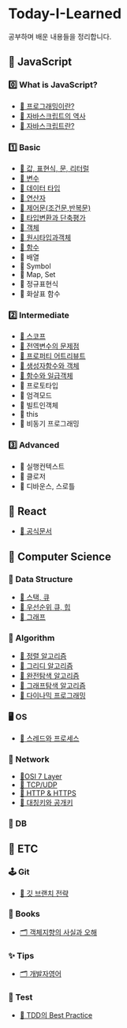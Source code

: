 # Today-I-Learned
공부하며 배운 내용들을 정리합니다. 

## 📌 JavaScript

### 0️⃣ What is JavaScript?
  - [📄 프로그래밍이란?](https://github.com/NamjunKim12/Today-I-learned/blob/main/JS/000.%ED%94%84%EB%A1%9C%EA%B7%B8%EB%9E%98%EB%B0%8D%EC%9D%B4%EB%9E%80%3F.md)
  - [📄 자바스크립트의 역사](https://github.com/NamjunKim12/Today-I-learned/blob/main/JS/001.%EC%9E%90%EB%B0%94%EC%8A%A4%ED%81%AC%EB%A6%BD%ED%8A%B8%EC%9D%98%EC%97%AD%EC%82%AC.md)
  - [📄 자바스크립트란?](https://github.com/NamjunKim12/Today-I-learned/blob/main/JS/002.%EC%9E%90%EB%B0%94%EC%8A%A4%ED%81%AC%EB%A6%BD%ED%8A%B8%EB%9E%80%3F.md)

### 1️⃣ Basic
  - [📄 값, 표현식, 문, 리터럴](https://github.com/NamjunKim12/Today-I-learned/blob/main/JS/003.%EA%B0%92%2C%ED%91%9C%ED%97%8C%EC%8B%9D%2C%EB%AC%B8%2C%EB%A6%AC%ED%84%B0%EB%9F%B4.md)
  - [📄 변수](https://github.com/NamjunKim12/Today-I-learned/blob/main/JS/004.%EB%B3%80%EC%88%98.md)
  - [📄 데이터 타입](https://github.com/NamjunKim12/Today-I-learned/blob/main/JS/005.%EB%8D%B0%EC%9D%B4%ED%84%B0%ED%83%80%EC%9E%85.md)
  - [📄 연산자](https://github.com/NamjunKim12/Today-I-learned/blob/main/JS/006.%EC%97%B0%EC%82%B0%EC%9E%90.md)
  - [📄 제어문(조건문,반복문)](https://github.com/NamjunKim12/Today-I-learned/blob/main/JS/007.%EC%A0%9C%EC%96%B4%EB%AC%B8(%EC%A1%B0%EA%B1%B4%EB%AC%B8%2C%EB%B0%98%EB%B3%B5%EB%AC%B8).md)
  - [📄 타입변환과 단축평가](https://github.com/NamjunKim12/Today-I-learned/blob/main/JS/008.%ED%83%80%EC%9E%85%EB%B3%80%ED%99%98%EA%B3%BC%EB%8B%A8%EC%B6%95%ED%8F%89%EA%B0%80.md)
  - [📄 객체](https://github.com/NamjunKim12/Today-I-learned/blob/main/JS/009.%EA%B0%9D%EC%B2%B4.md)
  - [📄 원시타입과객체](https://github.com/NamjunKim12/Today-I-learned/blob/main/JS/010.%EC%9B%90%EC%8B%9C%ED%83%80%EC%9E%85%EA%B3%BC%20%EA%B0%9D%EC%B2%B4.md)
  - [📄 함수](https://github.com/NamjunKim12/Today-I-learned/blob/main/JS/011.%ED%95%A8%EC%88%98.md)
  - 📄 배열
  - 📄 Symbol
  - 📄 Map, Set
  - 📄 정규표현식
  - 📄 화살표 함수

### 2️⃣ Intermediate
  - [📄 스코프](https://github.com/NamjunKim12/Today-I-learned/blob/main/JS/012.%EC%8A%A4%EC%BD%94%ED%94%84.md)
  - [📄 전역변수의 문제점](https://github.com/NamjunKim12/Today-I-learned/blob/main/JS/013.%EC%A0%84%EC%97%AD%EB%B3%80%EC%88%98%EC%9D%98%EB%AC%B8%EC%A0%9C%EC%A0%90.md)
  - [📄 프로퍼티 어트리뷰트](https://github.com/NamjunKim12/Today-I-learned/blob/main/JS/014.%ED%94%84%EB%A1%9C%ED%8D%BC%ED%8B%B0%EC%96%B4%ED%8A%B8%EB%A6%AC%EB%B7%B0%ED%8A%B8.md)
  - [📄 생성자함수와 객체](https://github.com/NamjunKim12/Today-I-learned/blob/main/JS/015.%EC%83%9D%EC%84%B1%EC%9E%90%ED%95%A8%EC%88%98%EC%99%80%EA%B0%9D%EC%B2%B4.md)
  - [📄 함수와 일급객체](https://github.com/NamjunKim12/Today-I-learned/blob/main/JS/18.%ED%95%A8%EC%88%98%EC%99%80%EC%9D%BC%EA%B8%89%EA%B0%9D%EC%B2%B4.md)
  - 📄 프로토타입
  - 📄 엄격모드
  - 📄 빌트인객체
  - 📄 this
  - 📄 비동기 프로그래밍

### 3️⃣ Advanced

- 📄 실행컨텍스트
- 📄 클로저
- 📄 디바운스, 스로틀
## 📌 React
  - [🔗 공식문서](https://react.dev/)
## 📌 Computer Science 

### 💾 Data Structure
   - [📄 스택, 큐](https://github.com/NamjunKim12/Today-I-learned/blob/main/CS/DataStructure/Stack%20%26%20queue.md)
   - [📄 우선순위 큐, 힙](https://github.com/NamjunKim12/Today-I-learned/blob/main/CS/DataStructure/PriorityQueue%20%26%20heap.md)
   - [📄 그래프](https://github.com/NamjunKim12/Today-I-learned/blob/main/CS/DataStructure/Graph.md)

### 🧠 Algorithm
  - [📄 정렬 알고리즘](https://github.com/NamjunKim12/Today-I-learned/blob/main/CS/Algotithm/Sorting.md)
  - [📄 그리디 알고리즘](https://github.com/NamjunKim12/Today-I-learned/blob/main/CS/Algotithm/Greedy.md)
  - [📄 완전탐색 알고리즘](https://github.com/NamjunKim12/Today-I-learned/blob/main/CS/Algotithm/ExhaustiveSearch.md)
  - [📄 그래프탐색 알고리즘](https://github.com/NamjunKim12/Today-I-learned/blob/main/CS/Algotithm/BFS%2CDFS.md)
  - [📄 다이나믹 프로그래밍](https://github.com/NamjunKim12/Today-I-learned/blob/main/CS/Algotithm/DynamicProgramming.md)
  
### 🖥️ OS
   - [📄 스레드와 프로세스](https://github.com/NamjunKim12/Today-I-learned/blob/main/CS/OS/%EC%8A%A4%EB%A0%88%EB%93%9C%EC%99%80%20%ED%94%84%EB%A1%9C%EC%84%B8%EC%8A%A4.md)

### 🛜 Network
  - [📄OSI 7 Layer](https://github.com/NamjunKim12/Today-I-learned/blob/main/CS/Network/OSI7Layer.md)
  - [📄 TCP/UDP](https://github.com/NamjunKim12/Today-I-learned/blob/main/CS/Network/TCP%2CUDP.md)
  - [📄 HTTP & HTTPS](https://github.com/NamjunKim12/Today-I-learned/blob/main/CS/Network/HTTP%20&%20HTTPS.md)
  - [📄 대칭키와 공개키](https://github.com/NamjunKim12/Today-I-learned/blob/main/CS/Network/SymmetricKey%26PublicKey.md)
  
 ### 💾 DB

## 📌 ETC

### 🕹️ Git
  - [📄 깃 브랜치 전략](https://github.com/NamjunKim12/Today-I-learned/blob/main/ETC/git/GitBranchStrategy.md)
### 📕 Books

- [🗂️ 객체지향의 사실과 오해](https://github.com/NamjunKim12/Today-I-learned/tree/main/ETC/books/%EA%B0%9D%EC%B2%B4%EC%A7%80%ED%96%A5%EC%9D%98%EC%82%AC%EC%8B%A4%EA%B3%BC%EC%98%A4%ED%95%B4.md)
### ✨ Tips
  - [🗂️ 개발자영어](https://github.com/NamjunKim12/Today-I-learned/tree/main/ETC/tips/DeveloperEnglish)

### 🧪 Test
  - [📄 TDD의 Best Practice](https://github.com/NamjunKim12/Today-I-learned/tree/main/ETC/test/BestPracticeOfTDD.md)